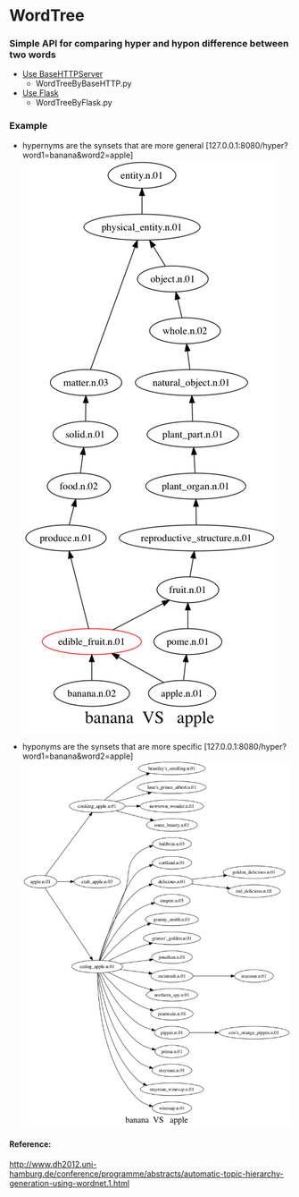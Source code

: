 # WordTree

### Simple API for comparing hyper and hypon difference between two words

   - [Use BaseHTTPServer](#WordTreeByBaseHTTP.py)
     - WordTreeByBaseHTTP.py
   - [Use Flask](#WordTreeByFlask.py)
     - WordTreeByFlask.py
    
    
### Example
  - hypernyms are the synsets that are more general
    [127.0.0.1:8080/hyper?word1=banana&word2=apple]
    ![Screenshot](https://github.com/jamie2017/WordTree/blob/master/output/banana.n.02_vs_apple.n.01_hyper_.png)

  - hyponyms are the synsets that are more specific
    [127.0.0.1:8080/hyper?word1=banana&word2=apple]
    ![Screenshot](https://github.com/jamie2017/WordTree/blob/master/output/banana.n.02_vs_apple.n.01_hypon_.png)


#### Reference:
http://www.dh2012.uni-hamburg.de/conference/programme/abstracts/automatic-topic-hierarchy-generation-using-wordnet.1.html


